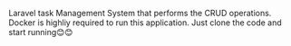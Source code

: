 Laravel task Management System that performs the CRUD operations.
Docker is highliy required to run this application.
Just clone the code and start running😊😊
